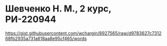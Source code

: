 # Шевченко Н. М., 2 курс, РИ-220944
https://gist.githubusercontent.com/wchargin/8927565/raw/d9783627c731268fb2935a731a618aa8e95cf465/words
